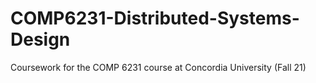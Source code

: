 # COMP6231-Distributed-Systems-Design
Coursework for the COMP 6231 course at Concordia University (Fall 21)
